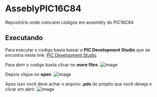 # AsseblyPIC16C84
Repositório onde colocarei códigos em assembly do PIC16C84
## Executando
Para executar o codigo basta baixar o **PIC Development Studio** que se encontra neste link: [PIC Development Studio](http://picdev.sourceforge.net/webpage/web.php?page=main).

Para abrir o codigo basta clicar no **more files**.
![image](https://user-images.githubusercontent.com/54759116/114600084-531fee00-9c6a-11eb-95ec-11ac4c39296a.png)

 Depois clique no **open**.
![image](https://user-images.githubusercontent.com/54759116/114600297-8e222180-9c6a-11eb-8b90-bbc6df125f97.png)

 Apos isso você deve achar o arquivo **.pds** do projeto que você deseja e clicar em abrir.
![image](https://user-images.githubusercontent.com/54759116/114600326-95492f80-9c6a-11eb-9105-e91c8c7d76b8.png)

